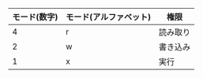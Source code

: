 | モード(数字) | モード(アルファベット) | 権限 |
| ----------- | -------------------- | ---- |
|4|r|読み取り|
|2|w|書き込み|
|1|x|実行|
